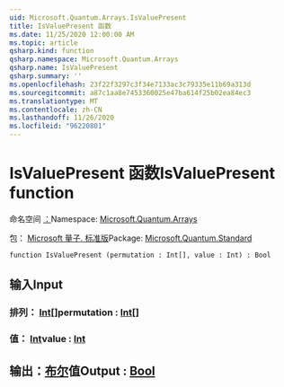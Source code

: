 ```yaml
---
uid: Microsoft.Quantum.Arrays.IsValuePresent
title: IsValuePresent 函数
ms.date: 11/25/2020 12:00:00 AM
ms.topic: article
qsharp.kind: function
qsharp.namespace: Microsoft.Quantum.Arrays
qsharp.name: IsValuePresent
qsharp.summary: ''
ms.openlocfilehash: 23f22f3297c3f34e7133ac3c79335e11b69a313d
ms.sourcegitcommit: a87c1aa8e7453360025e47ba614f25b02ea84ec3
ms.translationtype: MT
ms.contentlocale: zh-CN
ms.lasthandoff: 11/26/2020
ms.locfileid: "96220801"
---
```

# <a name="isvaluepresent-function"></a><span data-ttu-id="c1609-102">IsValuePresent 函数</span><span class="sxs-lookup"><span data-stu-id="c1609-102">IsValuePresent function</span></span>

<span data-ttu-id="c1609-103">命名空间 [：](xref:Microsoft.Quantum.Arrays)</span><span class="sxs-lookup"><span data-stu-id="c1609-103">Namespace: [Microsoft.Quantum.Arrays](xref:Microsoft.Quantum.Arrays)</span></span>

<span data-ttu-id="c1609-104">包： [Microsoft 量子. 标准版](https://nuget.org/packages/Microsoft.Quantum.Standard)</span><span class="sxs-lookup"><span data-stu-id="c1609-104">Package: [Microsoft.Quantum.Standard](https://nuget.org/packages/Microsoft.Quantum.Standard)</span></span>




```qsharp
function IsValuePresent (permutation : Int[], value : Int) : Bool
```


## <a name="input"></a><span data-ttu-id="c1609-105">输入</span><span class="sxs-lookup"><span data-stu-id="c1609-105">Input</span></span>

### <a name="permutation--int"></a><span data-ttu-id="c1609-106">排列： [Int](xref:microsoft.quantum.lang-ref.int)[]</span><span class="sxs-lookup"><span data-stu-id="c1609-106">permutation : [Int](xref:microsoft.quantum.lang-ref.int)[]</span></span>




### <a name="value--int"></a><span data-ttu-id="c1609-107">值： [Int](xref:microsoft.quantum.lang-ref.int)</span><span class="sxs-lookup"><span data-stu-id="c1609-107">value : [Int](xref:microsoft.quantum.lang-ref.int)</span></span>





## <a name="output--bool"></a><span data-ttu-id="c1609-108">输出：[布尔](xref:microsoft.quantum.lang-ref.bool)值</span><span class="sxs-lookup"><span data-stu-id="c1609-108">Output : [Bool](xref:microsoft.quantum.lang-ref.bool)</span></span>


